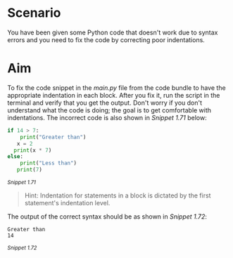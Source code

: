 # Scenario

You have been given some Python code that doesn't work due to syntax errors and you need to fix the code by correcting poor indentations.

# Aim

To fix the code snippet in the _main.py_ file from the code bundle to have the appropriate indentation in each block. After you fix it, run the script in the terminal and verify that you get the output. Don't worry if you don't understand what the code is doing; the goal is to get comfortable with indentations. The incorrect code is also shown in _Snippet 1.71_ below:

```python
if 14 > 7:
    print("Greater than")
   x = 2
  print(x * 7)
else:
    print("Less than")
   print(7)
```

<sup>_Snippet 1.71_</sup>

> Hint: Indentation for statements in a block is dictated by the first statement's indentation level.

The output of the correct syntax should be as shown in _Snippet 1.72_:

```
Greater than
14
```

<sup>_Snippet 1.72_</sup>
